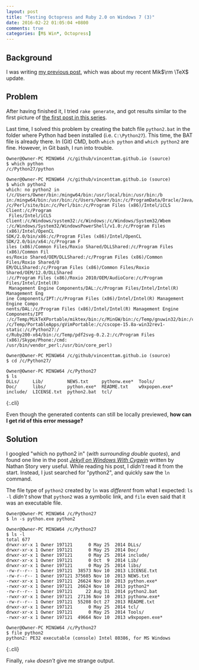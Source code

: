 ```yaml
---
layout: post
title: "Testing Octopress and Ruby 2.0 on Windows 7 (3)"
date: 2016-02-22 01:05:04 +0800
comments: true
categories: [M$ Win*, Octopress]
---
```


Background
---

I was writing [my previous post][pp1], which was about my recent
Mik$\rm \TeX$ update.

Problem
---

After having finished it, I tried `rake generate`, and got results
similar to the first picture of [the first post in this series][pp2].

Last time, I solved this problem by creating the batch file
`python2.bat` in the folder where Python had been installed (i.e.
`C:\Python27`).  This time, the BAT file is already there.  In (Git)
CMD, both `which python` and `which python2` are fine.  However, in
Git bash, I run into trouble.

    Owner@Owner-PC MINGW64 /c/github/vincenttam.github.io (source)
    $ which python
    /c/Python27/python
    
    Owner@Owner-PC MINGW64 /c/github/vincenttam.github.io (source)
    $ which python2
    which: no python2 in (/c/Users/Owner/bin:/mingw64/bin:/usr/local/bin:/usr/bin:/b
    in:/mingw64/bin:/usr/bin:/c/Users/Owner/bin:/c/ProgramData/Oracle/Java/javapath:
    /c/Perl/site/bin:/c/Perl/bin:/c/Program Files (x86)/Intel/iCLS Client:/c/Program
     Files/Intel/iCLS Client:/c/Windows/system32:/c/Windows:/c/Windows/System32/Wbem
    :/c/Windows/System32/WindowsPowerShell/v1.0:/c/Program Files (x86)/Intel/OpenCL 
    SDK/2.0/bin/x86:/c/Program Files (x86)/Intel/OpenCL SDK/2.0/bin/x64:/c/Program F
    iles (x86)/Common Files/Roxio Shared/DLLShared:/c/Program Files (x86)/Common Fil
    es/Roxio Shared/OEM/DLLShared:/c/Program Files (x86)/Common Files/Roxio Shared/O
    EM/DLLShared:/c/Program Files (x86)/Common Files/Roxio Shared/OEM/12.0/DLLShared
    :/c/Program Files (x86)/Roxio 2010/OEM/AudioCore:/c/Program Files/Intel/Intel(R)
     Management Engine Components/DAL:/c/Program Files/Intel/Intel(R) Management Eng
    ine Components/IPT:/c/Program Files (x86)/Intel/Intel(R) Management Engine Compo
    nents/DAL:/c/Program Files (x86)/Intel/Intel(R) Management Engine Components/IPT
    :/c/Temp/MikTeXPortable/miktex/bin:/c/MinGW/bin:/c/Temp/gnuwin32/bin:/c/ctags58:
    /c/Temp/PortableApps/gVimPortable:/c/cscope-15.8a-win32rev1-static:/c/Python27:/
    c/Ruby200-x64/bin:/c/Temp/pdf2svg-0.2.2:/c/Program Files (x86)/Skype/Phone:/cmd:
    /usr/bin/vendor_perl:/usr/bin/core_perl)
    
    Owner@Owner-PC MINGW64 /c/github/vincenttam.github.io (source)
    $ cd /c/Python27/
    
    Owner@Owner-PC MINGW64 /c/Python27
    $ ls
    DLLs/     Lib/         NEWS.txt     pythonw.exe*  Tools/
    Doc/      libs/        python.exe*  README.txt    w9xpopen.exe*
    include/  LICENSE.txt  python2.bat  tcl/
{:.cli}

Even though the generated contents can still be locally previewed,
**how can I get rid of this error message?**

<!-- more -->

Solution
---

I googled "which no python2 in" (*with surrounding double quotes*),
and found one line in the post [*Jekyll on Windows With Cygwin*][src]
written by Nathan Story very useful.  While reading his post, I
*didn't* read it from the start.  Instead, I just searched for
"python2", and quickly saw the `ln` command.

The file type of `python2` created by `ln` was *different* from what I
expected: `ls -l` *didn't* show that `python2` was a symbolic link,
and `file` even said that it was an executable file.

    Owner@Owner-PC MINGW64 /c/Python27
    $ ln -s python.exe python2
    
    Owner@Owner-PC MINGW64 /c/Python27
    $ ls -l
    total 677
    drwxr-xr-x 1 Owner 197121      0 May 25  2014 DLLs/
    drwxr-xr-x 1 Owner 197121      0 May 25  2014 Doc/
    drwxr-xr-x 1 Owner 197121      0 May 25  2014 include/
    drwxr-xr-x 1 Owner 197121      0 Oct  9  2014 Lib/
    drwxr-xr-x 1 Owner 197121      0 May 25  2014 libs/
    -rw-r--r-- 1 Owner 197121  38573 Nov 10  2013 LICENSE.txt
    -rw-r--r-- 1 Owner 197121 375685 Nov 10  2013 NEWS.txt
    -rwxr-xr-x 1 Owner 197121  26624 Nov 10  2013 python.exe*
    -rwxr-xr-x 1 Owner 197121  26624 Nov 10  2013 python2*
    -rw-r--r-- 1 Owner 197121     22 Aug 31  2014 python2.bat
    -rwxr-xr-x 1 Owner 197121  27136 Nov 10  2013 pythonw.exe*
    -rw-r--r-- 1 Owner 197121  55208 Oct 27  2013 README.txt
    drwxr-xr-x 1 Owner 197121      0 May 25  2014 tcl/
    drwxr-xr-x 1 Owner 197121      0 May 25  2014 Tools/
    -rwxr-xr-x 1 Owner 197121  49664 Nov 10  2013 w9xpopen.exe*
    
    Owner@Owner-PC MINGW64 /c/Python27
    $ file python2
    python2: PE32 executable (console) Intel 80386, for MS Windows
{:.cli}

Finally, `rake` *doesn't* give me strange output.

[pp1]: /blog/2016/02/21/miktex-update-2/
[pp2]: blog/2014/09/02/testing-octopress-and-ruby-2-dot-0-on-windows-7-1/
[src]: http://nathanielstory.com/2013/12/28/jekyll-on-windows-with-cygwin.html

